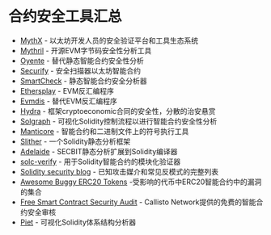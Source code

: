 # 合约安全工具汇总



- [MythX](https://mythx.io/) - 以太坊开发人员的安全验证平台和工具生态系统
- [Mythril](https://github.com/ConsenSys/mythril) - 开源EVM字节码安全性分析工具
- [Oyente](https://github.com/melonproject/oyente) - 替代静态智能合约安全性分析
- [Securify](https://securify.chainsecurity.com/) - 安全扫描器以太坊智能合约
- [SmartCheck](https://tool.smartdec.net/) - 静态智能合约安全分析器
- [Ethersplay](https://github.com/crytic/ethersplay) - EVM反汇编程序
- [Evmdis](https://github.com/Arachnid/evmdis) - 替代EVM反汇编程序
- [Hydra](https://github.com/IC3Hydra/Hydra) - 框架cryptoeconomic合同的安全性，分散的治安悬赏
- [Solgraph](https://github.com/raineorshine/solgraph) - 可视化Solidity控制流程以进行智能合约安全性分析
- [Manticore](https://github.com/trailofbits/manticore) - 智能合约和二进制文件上的符号执行工具
- [Slither](https://github.com/crytic/slither) - 一个Solidity静态分析框架
- [Adelaide](https://github.com/sec-bit/adelaide) - SECBIT静态分析扩展到Solidity编译器
- [solc-verify](https://github.com/SRI-CSL/solidity/) - 用于Solidity智能合约的模块化验证器
- [Solidity security blog](https://github.com/sigp/solidity-security-blog) - 已知攻击媒介和常见反模式的完整列表
- [Awesome Buggy ERC20 Tokens](https://github.com/sec-bit/awesome-buggy-erc20-tokens) -受影响的代币中ERC20智能合约中的漏洞的集合
- [Free Smart Contract Security Audit](https://callisto.network/smart-contract-audit/) - Callisto Network提供的免费的智能合约安全审核
- [Piet](https://piet.slock.it/) - 可视化Solidity体系结构分析器
